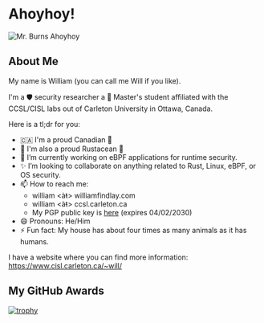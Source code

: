 # Ahoyhoy!

![Mr. Burns Ahoyhoy](https://media.giphy.com/media/3o6MbqfZpj9CfYpdYI/giphy.gif)

## About Me

My name is William (you can call me Will if you like).

I'm a 🛡 security researcher a 📖 Master's student affiliated with the CCSL/CISL labs out of Carleton University in Ottawa, Canada.

Here is a tl;dr for you:
 
- 🇨🇦 I'm a proud Canadian 🦫
- 🦀 I'm also a proud Rustacean 🦀
- 🔭 I’m currently working on eBPF applications for runtime security.
- ✨ I’m looking to collaborate on anything related to Rust, Linux, eBPF, or OS security.
- 📫 How to reach me:
  - william <àŧ> williamfindlay.com
  - william <àŧ> ccsl.carleton.ca
  - My PGP public key is [here](https://www.cisl.carleton.ca/~will/keys/email.pub.txt) (expires 04/02/2030)
- 😄 Pronouns: He/Him
- ⚡ Fun fact: My house has about four times as many animals as it has humans.

I have a website where you can find more information: https://www.cisl.carleton.ca/~will/

## My GitHub Awards

[![trophy](https://github-profile-trophy.vercel.app/?username=willfindlay&column=3&margin-w=15&margin-h=15)](https://github.com/ryo-ma/github-profile-trophy)
